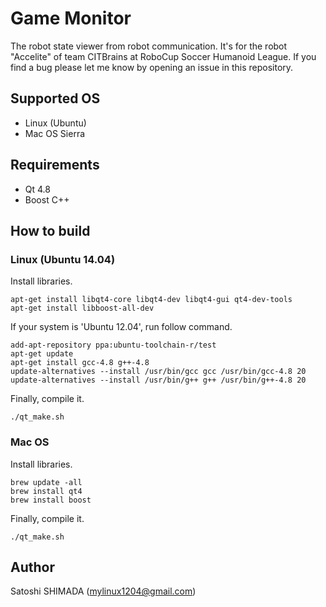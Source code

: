 # Game Monitor

The robot state viewer from robot communication. It's for the robot "Accelite" of team CITBrains at RoboCup Soccer Humanoid League.
If you find a bug please let me know by opening an issue in this repository.

## Supported OS

* Linux (Ubuntu)
* Mac OS Sierra

## Requirements

* Qt 4.8
* Boost C++

## How to build

### Linux (Ubuntu 14.04)

Install libraries.

```
apt-get install libqt4-core libqt4-dev libqt4-gui qt4-dev-tools
apt-get install libboost-all-dev
```

If your system is 'Ubuntu 12.04', run follow command.

```
add-apt-repository ppa:ubuntu-toolchain-r/test
apt-get update
apt-get install gcc-4.8 g++-4.8
update-alternatives --install /usr/bin/gcc gcc /usr/bin/gcc-4.8 20
update-alternatives --install /usr/bin/g++ g++ /usr/bin/g++-4.8 20
```

Finally, compile it.

```
./qt_make.sh
```

### Mac OS

Install libraries.

```
brew update -all
brew install qt4
brew install boost
```

Finally, compile it.

```
./qt_make.sh
```

## Author

Satoshi SHIMADA (mylinux1204@gmail.com)

